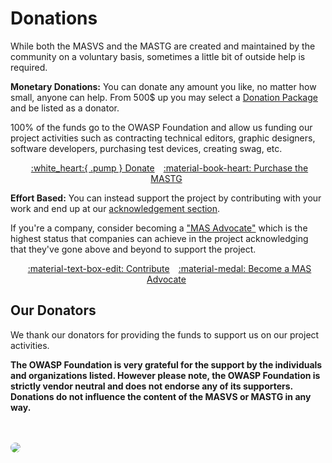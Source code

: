 # Donations

While both the MASVS and the MASTG are created and maintained by the community on a voluntary basis, sometimes a little bit of outside help is required.

**Monetary Donations:** You can donate any amount you like, no matter how small, anyone can help. From 500$ up you may select a [Donation Package](donate/packages.md) and be listed as a donator.

100% of the funds go to the OWASP Foundation and allow us funding our project activities such as contracting technical editors, graphic designers, software developers, purchasing test devices, creating swag, etc.

<center>
<a href="https://owasp.org/donate/?reponame=www-project-mobile-app-security&title=OWASP+Mobile+Application+Security" class="md-button md-button--primary" style="margin: 5px;">:white_heart:{ .pump } Donate</a>
<a href="https://leanpub.com/owasp-mastg" class="md-button md-button--primary" style="margin: 5px;">:material-book-heart: Purchase the MASTG</a>
</center>

**Effort Based:** You can instead support the project by contributing with your work and end up at our [acknowledgement section](MASTG/Intro/0x02c-Acknowledgements.md "MASTG acknowledgements").

If you're a company, consider becoming a ["MAS Advocate"](MASTG/Intro/0x02c-Acknowledgements.md#our-mas-advocates) which is the highest status that companies can achieve in the project acknowledging that they've gone above and beyond to support the project.

<center>
<a href="../contributing/" class="md-button md-button--primary" style="margin: 5px;">:material-text-box-edit: Contribute</a>
<a href="https://mas.owasp.org/#mas-advocates" class="md-button md-button--primary" style="margin: 5px;">:material-medal: Become a MAS Advocate</a>
</center>

## Our Donators

We thank our donators for providing the funds to support us on our project activities.

**The OWASP Foundation is very grateful for the support by the individuals and organizations listed. However please note, the OWASP Foundation is strictly vendor neutral and does not endorse any of its supporters. Donations do not influence the content of the MASVS or MASTG in any way.**

<br><br>
<img style="border-radius: 15px;" src="https://raw.githubusercontent.com/OWASP/owasp-mastg/master/Document/Images/Donators/donators.png"/>
<br><br>

